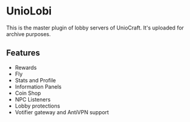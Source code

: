 # UnioLobi
This is the master plugin of lobby servers of UnioCraft. It's uploaded for archive purposes.

## Features
- Rewards
- Fly
- Stats and Profile
- Information Panels
- Coin Shop
- NPC Listeners
- Lobby protections
- Votifier gateway and AntiVPN support
